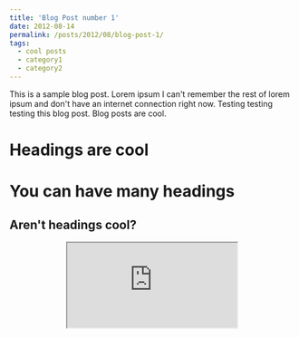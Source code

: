 ```yaml
---
title: 'Blog Post number 1'
date: 2012-08-14
permalink: /posts/2012/08/blog-post-1/
tags:
  - cool posts
  - category1
  - category2
---
```


This is a sample blog post. Lorem ipsum I can't remember the rest of lorem ipsum and don't have an internet connection right now. Testing testing testing this blog post. Blog posts are cool.

Headings are cool
======

You can have many headings
======

Aren't headings cool?
------
<div style="text-align: center">
<iframe src="https://docs.google.com/document/d/e/2PACX-1vQ7-I32k7z9l5PJ7oSnAjfqcRV492keorfxUjUB2w_OGILGvnPdbEXpxGR_GyePIqvX6tUXWtuM-R7u/pub?embedded=true"></iframe>
</div>

